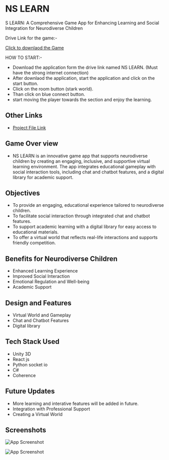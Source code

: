 # NS LEARN

S LEARN: A Comprehensive Game App for Enhancing Learning and Social Integration for Neurodiverse Children

Drive Link for the game:-

   [Click to downlaod the Game](https://drive.google.com/file/d/1J6Irq8Ifz2c3iP_whsom8SNouFggDNiW/view?usp=sharing)

HOW TO START:-

- Download the application form the drive link named NS LEARN. (Must have the strong internet connection)
- After downlaod the application, start the application and click  on the start button.
- Click on the room button (stark world).
- Than click on blue connect button.
- start moving the player towards the section and enjoy the learning.


## Other Links
- [Project File Link](https://drive.google.com/file/d/1VofO2A9cCtImbhJoJaz0usUISxHgPnH6/view?usp=sharing)


## Game Over view

- NS LEARN is an innovative game app that supports neurodiverse children by creating an engaging, inclusive, and supportive virtual learning environment. The app integrates educational gameplay with social interaction tools, including chat and chatbot features, and a digital library for academic support.

## Objectives
- To provide an engaging, educational experience tailored to neurodiverse children.
- To facilitate social interaction through integrated chat and chatbot features.
- To support academic learning with a digital library   for easy access to educational materials.
- To offer a virtual world that reflects real-life interactions and supports friendly competition.
 
## Benefits for Neurodiverse Children

- Enhanced Learning Experience
- Improved Social Interaction
- Emotional Regulation and Well-being
- Academic Support

## Design and Features

- Virtual World and Gameplay
- Chat and Chatbot Features
- Digital library  


## Tech Stack Used

- Unity 3D 
- React js 
- Python socket io
- C#
- Coherence 

## Future Updates 
- More learning and interative features will be added in future.
- Integration with Professional Support
- Creating a Virtual World

## Screenshots

![App Screenshot](https://via.placeholder.com/468x300?text=App+Screenshot+Here)

![App Screenshot](https://drive.google.com/file/d/18BE3B3k0x8Eb2_fNaQw7Ej-WtjLTZnnE/view?usp=sharing)



    



